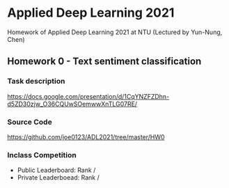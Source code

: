 # Applied Deep Learning 2021
Homework of Applied Deep Learning 2021 at NTU (Lectured by Yun-Nung, Chen)

## Homework 0 - Text sentiment classification
### Task description
https://docs.google.com/presentation/d/1CqYNZFZDhn-d5ZD30zjw_O36CQUwSOemwwXnTLG07RE/
### Source Code
https://github.com/joe0123/ADL2021/tree/master/HW0
### Inclass Competition
* Public Leaderboard: Rank /
* Private Leaderboead: Rank /
